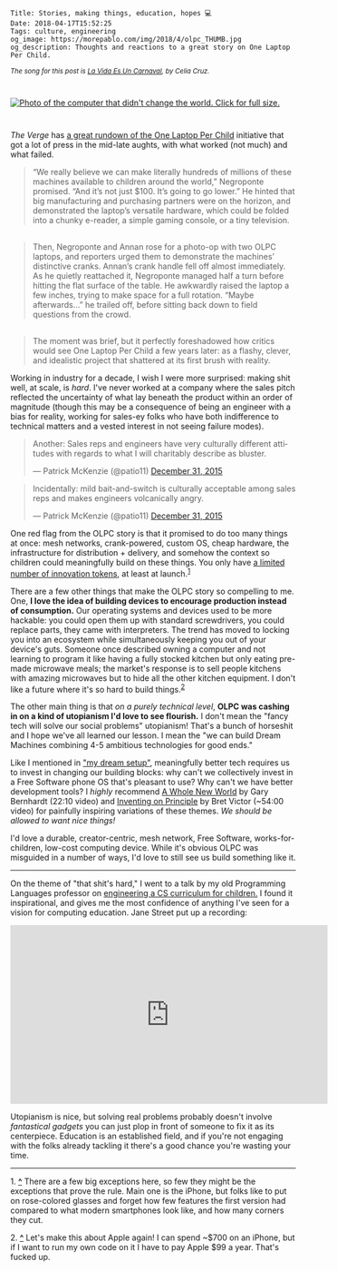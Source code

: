     Title: Stories, making things, education, hopes 💻
    Date: 2018-04-17T15:52:25
    Tags: culture, engineering
    og_image: https://morepablo.com/img/2018/4/olpc_THUMB.jpg
    og_description: Thoughts and reactions to a great story on One Laptop Per Child.

<small><em>The song for this post is <a href="https://www.youtube.com/watch?v=0nBFWzpWXuM">La Vida Es Un Carnaval</a>, by Celia Cruz.</em></small>

<div class="caption-img-block" style="margin: 25px auto">
<a href="/img/2018/4/olpc.jpg" target="blank">
<img src="/img/2018/4/olpc_THUMB.jpg" alt="Photo of the computer that didn't change the world. Click for full size." style="margin: 15px auto;" />
</a>
</div>

_The Verge_ has [a great rundown of the One Laptop Per Child][1] initiative that
got a lot of press in the mid-late aughts, with what worked (not much) and what
failed.

> “We really believe we can make literally hundreds of millions of these
> machines available to children around the world,” Negroponte promised. “And
> it’s not just $100. It’s going to go lower.” He hinted that big manufacturing
> and purchasing partners were on the horizon, and demonstrated the laptop’s
> versatile hardware, which could be folded into a chunky e-reader, a simple
> gaming console, or a tiny television.

<p style="font-size:2px;">&nbsp;</p>

> Then, Negroponte and Annan rose for a photo-op with two OLPC laptops, and
> reporters urged them to demonstrate the machines’ distinctive cranks. Annan’s
> crank handle fell off almost immediately. As he quietly reattached it,
> Negroponte managed half a turn before hitting the flat surface of the table. He
> awkwardly raised the laptop a few inches, trying to make space for a full
> rotation. “Maybe afterwards…” he trailed off, before sitting back down to field
> questions from the crowd.

<p style="font-size:2px;">&nbsp;</p>

> The moment was brief, but it perfectly foreshadowed how critics would see One
> Laptop Per Child a few years later: as a flashy, clever, and idealistic project
> that shattered at its first brush with reality.

Working in industry for a decade, I wish I were more surprised: making
shit well, at scale, is _hard_. I've never worked at a company where the sales pitch
reflected the uncertainty of what lay beneath the product within an order of
magnitude (though this may be a consequence of being an engineer with a bias for
reality, working for sales-ey folks who have both indifference to technical
matters and a vested interest in not seeing failure modes).

<blockquote class="twitter-tweet" data-conversation="none" data-lang="en">
<p lang="en" dir="ltr">Another: Sales reps and engineers have very culturally
different attitudes with regards to what I will charitably describe as
bluster.</p>&mdash; Patrick McKenzie (@patio11)
<a href="https://twitter.com/patio11/status/682371283363860480?ref_src=twsrc%5Etfw">December 31, 2015</a></blockquote>

<blockquote class="twitter-tweet" data-conversation="none" data-lang="en">
<p lang="en" dir="ltr">Incidentally: mild bait-and-switch is culturally acceptable
among sales reps and makes engineers volcanically angry.</p>&mdash; Patrick
McKenzie (@patio11)
<a href="https://twitter.com/patio11/status/682374372267442176?ref_src=twsrc%5Etfw">December 31, 2015</a></blockquote>

One red flag from the OLPC story is that it promised to do too
many things at once: mesh networks, crank-powered, custom OS, cheap hardware,
the infrastructure for distribution + delivery, and somehow the context so
children could meaningfully build on these things. You only have [a limited
number of innovation tokens][2], at least at launch.<sup id="place1"><a href="#footnote1">1</a></sup>

There are a few other things that make the OLPC story so compelling to me. One,
**I love the idea of building devices to encourage production instead of 
consumption.** Our operating systems and devices used to be more
hackable: you could open them up with standard screwdrivers, you could replace
parts, they came with interpreters. The trend has moved to locking you into an
ecosystem while simultaneously keeping you out of your device's guts.
Someone once described owning a computer and not learning to program it like
having a fully stocked kitchen but only eating pre-made microwave meals; the
market's response is to sell people kitchens with amazing microwaves but to hide
all the other kitchen equipment. I don't like a future where it's so hard to
build things.<sup id="place2"><a href="#footnote2">2</a></sup>

The other main thing is that _on a purely technical level_, **OLPC was cashing
in on a kind of utopianism I'd love to see flourish.** I don't mean the "fancy
tech will solve our social problems" utopianism! That's a bunch of horseshit and
I hope we've all learned our lesson. I mean the "we can build Dream Machines
combining 4-5 ambitious technologies for good ends."

Like I mentioned in ["my dream setup"][3], meaningfully better tech
requires us to invest in changing our building blocks: why can't we
collectively invest in a Free Software phone OS that's pleasant to use? Why
can't we have better development tools? I _highly_ recommend [A Whole New
World][4] by Gary Bernhardt (22:10 video) and [Inventing on Principle][5] by
Bret Victor (~54:00 video) for painfully inspiring variations of these themes.
_We should be allowed to want nice things!_

I'd love a durable, creator-centric, mesh network, Free Software,
works-for-children, low-cost computing device. While it's obvious OLPC was
misguided in a number of ways, I'd love to still see us build something like it.

---

On the theme of "that shit's hard," I went to a talk by my old Programming
Languages professor on [engineering a CS curriculum for children.][6] I found it
inspirational, and gives me the most confidence of anything I've seen for a
vision for computing education. Jane Street put up a recording:

<iframe width="560" height="315"
src="https://www.youtube-nocookie.com/embed/5c0BvOlR5gs?rel=0" frameborder="0"
allow="autoplay; encrypted-media" allowfullscreen></iframe>

Utopianism is nice, but solving real problems probably doesn't involve
_fantastical gadgets_ you can just plop in front of someone to fix it as its
centerpiece. Education is an established field, and if you're not engaging with
the folks already tackling it there's a good chance you're wasting your time.

---
<span id="footnote1">1.</span> <a href="#place1"><strong>^</strong></a>
There are a few big exceptions here, so few they might be the exceptions that
prove the rule. Main one is the iPhone, but folks like to put on
rose-colored glasses and forget how few features the first version had compared
to what modern smartphones look like, and how many corners they cut.

<span id="footnote2">2.</span> <a href="#place2"><strong>^</strong></a>
Let's make this about Apple again! I can spend ~$700 on an iPhone, but if I want
to run my own code on it I have to pay Apple $99 a year. That's fucked up.

   [1]: https://www.theverge.com/2018/4/16/17233946/olpcs-100-laptop-education-where-is-it-now
   [2]: http://mcfunley.com/choose-boring-technology
   [3]: /2018/03/my-setup.html
   [4]: https://www.destroyallsoftware.com/talks/a-whole-new-world
   [5]: https://vimeo.com/36579366
   [6]: http://www.bootstrapworld.org/

